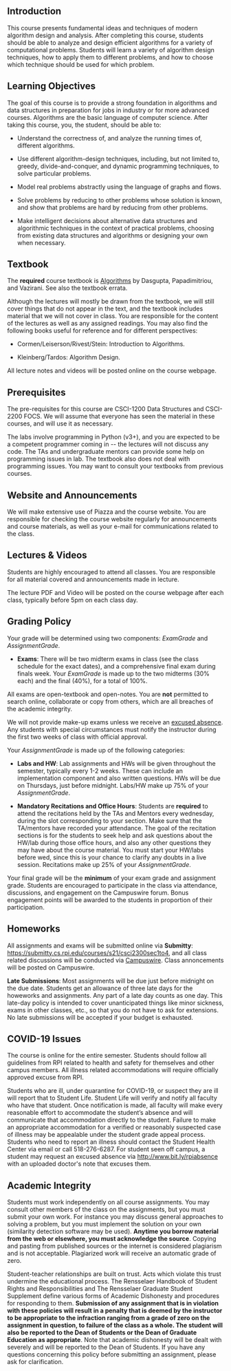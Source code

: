 <!--
.. title: CSCI2300 Syllabus 
.. slug: algo_syllabus
.. date: 2021-01-22 15:16:31 UTC-04:00
.. tags: 
.. category: 
.. link: 
.. description: 
.. has_math: True
.. type: text
-->

## Introduction

This course presents fundamental ideas and techniques of modern
algorithm design and analysis. After completing this course, students
should be able to analyze and design efficient algorithms for a variety
of computational problems. Students will learn a variety of algorithm
design techniques, how to apply them to different problems, and how to
choose which technique should be used for which problem.


## Learning Objectives

The goal of this course is to provide a strong foundation in algorithms and data structures in preparation for jobs in industry or for more advanced courses. Algorithms are the basic language of computer science. After taking this course, you, the student, should be able to:

- Understand the correctness of, and analyze the running times of, different algorithms.

- Use different algorithm-design techniques, including, but not limited
 to, greedy, divide-and-conquer, and dynamic programming techniques, to
 solve particular problems.

- Model real problems abstractly using the language of graphs and flows.

- Solve problems by reducing to other problems whose solution is known,
 and show that problems are hard by reducing from other problems.

- Make intelligent decisions about alternative data structures and
 algorithmic techniques in the context of practical problems, choosing
 from existing data structures and algorithms or designing your own
 when necessary.

## Textbook

The **required** course textbook is
[Algorithms](http://cseweb.ucsd.edu/~dasgupta/book/index.html) by
Dasgupta, Papadimitriou, and Vazirani. See also the textbook errata.

Although the lectures will mostly be drawn from the textbook, we will
still cover things that do not appear in the text, and the textbook
includes material that we will not cover in class. You are responsible
for the content of the lectures as well as any assigned readings. You
may also find the following books useful for reference and for different
perspectives:

- Cormen/Leiserson/Rivest/Stein: Introduction to Algorithms.

- Kleinberg/Tardos: Algorithm Design. 

All lecture notes and videos will be posted online on the course
webpage. 


## Prerequisites

The pre-requisites for this course are CSCI-1200 Data Structures and
CSCI-2200 FOCS. We will assume that everyone has seen the material in
these courses, and will use it as necessary.

The labs involve programming in Python (v3+), and you are expected to be
a competent programmer coming in -- the lectures will not discuss any
code. The TAs and undergraduate mentors can provide some help on
programming issues in lab. The textbook also does not deal with
programming issues. You may want to consult your textbooks from previous
courses.

## Website and Announcements

We will make extensive use of Piazza and the course website. You are
responsible for checking the course website regularly for announcements
and course materials, as well as your e-mail for communications related
to the class.


## Lectures & Videos

Students are highly encouraged to attend all classes. You are
responsible for all material covered and announcements made in lecture.

The lecture PDF and Video will be posted on the course webpage after
each class, typically before 5pm on each class day.

## Grading Policy

Your grade will be determined using two components: *ExamGrade* and
*AssignmentGrade*.

- **Exams**: There will be two midterm exams in class (see the class
 schedule for the exact dates), and a comprehensive final exam during
 finals week. Your *ExamGrade* is made up to the two midterms (30% each)
 and the final (40%), for a total of 100%.

 All exams are open-textbook and open-notes. You are
 **not** permitted to search online, collaborate or copy from others,
 which are all breaches of the academic integrity. 

 We will not provide make-up exams unless we receive an [excused
 absence](https://success.studentlife.rpi.edu/current-students/academic-and-personal-goals/requesting-excused-absence).
 Any students with special circumstances must notify the instructor
 during the first two weeks of class with official approval.

Your *AssignmentGrade* is made up of the following categories: 

- **Labs and HW**: Lab assignments and HWs will be given throughout
  the semester, typically every 1-2 weeks. These can include an
  implementation component and also written questions.  HWs will be due
  on Thursdays, just before midnight. Labs/HW make up 75% of your
  *AssignmentGrade*.


- **Mandatory Recitations and Office Hours**: Students are **required** to attend the
 recitations held by the TAs and Mentors every wednesday, during the
 slot corresponding to your section. Make sure that the TA/mentors have
 recorded your attendance. The goal of the recitation sections is for
 the students to seek help and ask questions about the HW/lab during
 those office hours, and also any other questions they may have about
 the course material. You must start your HW/labs before wed, since this
 is your chance to clarify any doubts in a live session. Recitations
 make up 25% of your *AssignmentGrade*.

Your final grade will be the **minimum** of your exam grade and
assignment grade. Students are encouraged to participate in the class
via attendance, discussions, and engagement on the Campuswire forum.
Bonus engagement points will be awarded to the students in proportion of
their participation. 

## Homeworks

All assignments and exams will be submitted online via **Submitty**:
https://submitty.cs.rpi.edu/courses/s21/csci2300sec1to4, and all class related
discussions will be conducted via
[Campuswire](https://campuswire.com/c/G7EB4B888/).
Class annoncements will be posted on Campuswire.

**Late Submissions**: Most assignments will be due just before midnight
on the due date. Students get an allowance of three late days for the
howeworks and assignments. Any part of a late day counts as one day.
This late-day policy is intended to cover unanticipated things like
minor sickness, exams in other classes, etc., so that you do not have to
ask for extensions. No late submissions will be accepted if your budget
is exhausted.



## COVID-19 Issues

The course is online for the entire semester. Students should follow all
guidelines from RPI related to health and safety for themselves and
other campus members. All illness related accommodations will require
officially approved excuse from RPI.

Students who are ill, under quarantine for COVID-19, or suspect they are
ill will report that to Student Life. Student Life will verify and
notify all faculty who have that student. Once notification is made, all
faculty will make every reasonable effort to accommodate the student’s
absence and will communicate that accommodation directly to the student.
Failure to make an appropriate accommodation for a verified or
reasonably suspected case of illness may be appealable under the student
grade appeal process. Students who need to report an illness should
contact the Student Health Center via email or call 518-276-6287. For
student seen off campus, a student may request an excused absence via
http://www.bit.ly/rpiabsence with an uploaded doctor's note that excuses
them.


## Academic Integrity

Students must work independently on all course assignments. You may
consult other members of the class on the assignments, but you must
submit your own work. For instance you may discuss general approaches to
solving a problem, but you must implement the solution on your own
(similarity detection software may be used). **Anytime you borrow
material from the web or elsewhere, you must acknowledge the source**.
Copying and pasting from published sources or the internet is considered
plagiarism and is not acceptable. Plagiarized work will receive an
automatic grade of zero.

Student-teacher relationships are built on trust. Acts which violate
this trust undermine the educational process. The Rensselaer Handbook of
Student Rights and Responsibilities and The Rensselaer Graduate Student
Supplement define various forms of Academic Dishonesty and procedures
for responding to them. **Submission of any assignment that is in
violation with these policies will result in a penalty that is deemed by
the instructor to be appropriate to the infraction ranging from a grade
of zero on the assignment in question, to failure of the class as a
whole. The student will also be reported to the Dean of Students or the
Dean of Graduate Education as appropriate**. Note that academic
dishonesty will be dealt with severely and will be reported to the Dean
of Students. If you have any questions concerning this policy before
submitting an assignment, please ask for clarification.
